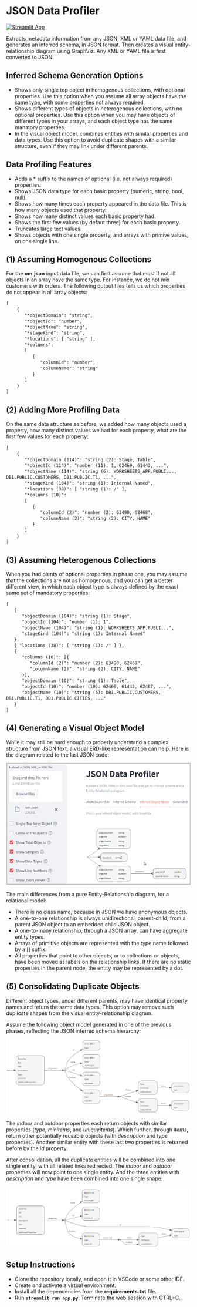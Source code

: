 JSON Data Profiler
==================

[![Streamlit App](https://static.streamlit.io/badges/streamlit_badge_black_white.svg)](https://cristiscu-json-data-profiler-app-ioixke.streamlit.app/)

Extracts metadata information from any JSON, XML or YAML data file, and generates an inferred schema, in JSON format. Then creates a visual entity-relationship diagram using GraphViz. Any XML or YAML file is first converted to JSON.

Inferred Schema Generation Options
----------------------------------

* Shows only single top object in homogenous collections, with optional properties. Use this option when you assume all array objects have the same type, with some properties not always required.
* Shows different types of objects in heterogenous collections, with no optional properties. Use this option when you may have objects of different types in your arrays, and each object type has the same manatory properties.
* In the visual object model, combines entities with similar properties and data types. Use this option to avoid duplicate shapes with a similar structure, even if they may link under different parents.

Data Profiling Features
-----------------------

* Adds a * suffix to the names of optional (i.e. not always required) properties.
* Shows JSON data type for each basic property (numeric, string, bool, null).
* Shows how many times each property appeared in the data file. This is how many objects used that property.
* Shows how many distinct values each basic property had.
* Shows the first few values (by defaut three) for each basic property.
* Truncates large text values.
* Shows objects with one single property, and arrays with primive values, on one single line.

(1) Assuming Homogenous Collections
-----------------------------------

For the **om.json** input data file, we can first assume that most if not all objects in an array have the same type. For instance, we do not mix customers with orders. The following output files tells us which properties do not appear in all array objects:

```
[
    {
       "*objectDomain": "string", 
       "*objectId": "number", 
       "*objectName": "string", 
       "*stageKind": "string", 
       "*locations": [ "string" ],
       "*columns": 
       [
          {
             "columnId": "number", 
             "columnName": "string"
          }
       ]
    }
]
```

(2) Adding More Profiling Data
------------------------------

On the same data structure as before, we added how many objects used a property, how many distinct values we had for each property, what are the first few values for each property:

```
[
    {
       "*objectDomain (114)": "string (2): Stage, Table", 
       "*objectId (114)": "number (11): 1, 62469, 61443, ...", 
       "*objectName (114)": "string (6): WORKSHEETS_APP.PUBLI..., DB1.PUBLIC.CUSTOMERS, DB1.PUBLIC.T1, ...", 
       "*stageKind (104)": "string (1): Internal Named", 
       "*locations (38)": [ "string (1): /" ],
       "*columns (10)": 
       [
          {
             "columnId (2)": "number (2): 63490, 62468", 
             "columnName (2)": "string (2): CITY, NAME"
          }
       ]
    }
]
```

(3) Assuming Heterogenous Collections
-------------------------------------

When you had plenty of optional properties in phase one, you may assume that the collections are not as homogenous, and you can get a better different view, in which each object type is always defined by the exact same set of mandatory properties:

```
[
   {
      "objectDomain (104)": "string (1): Stage", 
      "objectId (104)": "number (1): 1", 
      "objectName (104)": "string (1): WORKSHEETS_APP.PUBLI...", 
      "stageKind (104)": "string (1): Internal Named"
   },
   { "locations (38)": [ "string (1): /" ] },
   {
      "columns (10)": [{
         "columnId (2)": "number (2): 63490, 62468", 
         "columnName (2)": "string (2): CITY, NAME"
      }],
      "objectDomain (10)": "string (1): Table", 
      "objectId (10)": "number (10): 62469, 61443, 62467, ...", 
      "objectName (10)": "string (5): DB1.PUBLIC.CUSTOMERS, DB1.PUBLIC.T1, DB1.PUBLIC.CITIES, ..."
   }
]
```

(4) Generating a Visual Object Model
------------------------------------

While it may still be hard enough to properly understand a complex structure from JSON text, a visual ERD-like representation can help. Here is the diagram related to the last JSON code:

![object-model](images/object-model.png)

The main differences from a pure Entity-Relationship diagram, for a relational model:

* There is no class name, because in JSON we have anonymous objects.
* A one-to-one relationship is always unidirectional, parent-child, from a parent JSON object to an embedded child JSON object.
* A one-to-many relationship, through a JSON array, can have aggregate entity types.
* Arrays of primitive objects are represented with the type name followed by a [] suffix.
* All properties that point to other objects, or to collections or objects, have been moved as labels on the relationship links. If there are no static properties in the parent node, the entity may be represented by a dot.

(5) Consolidating Duplicate Objects
-----------------------------------

Different object types, under different parents, may have identical property names and return the same data types. This option may remove such duplicate shapes from the visual entity-relationship diagram.

Assume the following object model generated in one of the previous phases, reflecting the JSON inferred schema hierarchy:

![before-consolidation](images/before-consolidation.png)

The *indoor* and *outdoor* properties each return objects with similar properties (*type*, *minitems*, and *uniqueitems*). Which further, through *items*, return other potentially reusable objects (with *description* and *type* properties). Another similar entity with these last two properties is returned before by the *id* property.

After consolidation, all the duplicate entities will be combined into one single entity, with all related links redirected. The *indoor* and *outdoor* properties will now point to one single entity. And the three entities with *description* and *type* have been combined into one single shape:

![after-consolidation](images/after-consolidation.png)

Setup Instructions
------------------
* Clone the repository locally, and open it in VSCode or some other IDE.
* Create and activate a virtual environment.
* Install all the dependencies from the **requirements.txt** file.
* Run **`streamlit run app.py`**. Terminate the web session with CTRL+C.

